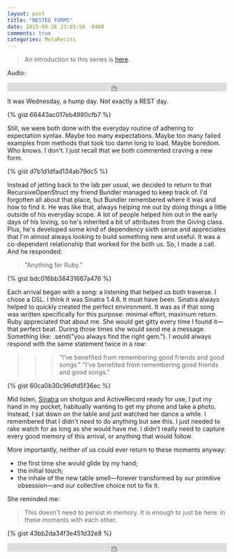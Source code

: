```yaml
---
layout: post
title: "NESTED FORMS"
date: 2015-08-26 23:01:50 -0400
comments: true
categories: MetaRecits
---
```


> An introduction to this series is [here](http://rolandobrown.github.io/blog/2015/08/26/meta-recits/).

Audio:

<iframe width="100%" height="20" scrolling="no" frameborder="no" src="https://w.soundcloud.com/player/?url=https%3A//api.soundcloud.com/tracks/221084854&amp;color=ff5500&amp;inverse=false&amp;auto_play=false&amp;show_user=true"></iframe>

It was Wednesday, a hump day. Not exactly a REST day.

{% gist 66443ac017eb4980cfb7 %}

Still, we were both done with the everyday routine of adhering to expectation syntax. Maybe too many expectations. Maybe too many failed examples from methods that took too damn long to load. Maybe boredom. Who knows. I don't. I just recall that we both commented craving a new form.

{% gist d7b1d1dfad134ab79dc5 %}

Instead of jetting back to the lab per usual, we decided to return to that RecursiveOpenStruct my friend Bundler managed to keep track of. I'd forgotten all about that place, but Bundler remembered where it was and how to find it. He was like that, always helping me out by doing things a little outside of his everyday scope. A lot of people helped him out in the early days of his loving, so he's inherited a bit of attributes from the Giving class. Plus, he's developed some kind of dependency sixth sense and appreciates that I'm almost always looking to build something new and useful. It was a co-dependent relationship that worked for the both us. So, I made a call. And he responded:

> "Anything for Ruby."

{% gist bdc016bb38431667a476 %}

Each arrival began with a song: a listening that helped us both traverse. I chose a DSL. I think it was Sinatra 1.4.6. It must have been. Sinatra always helped to quickly created the perfect environment. It was as if that song was written specifically for this purpose: minimal effort, maximum return. Ruby appreciated that about me. She would get gitty every time I found it—that perfect beat. During those times she would send me a message. Something like: .send("you always find the right gem."). I would always respond with the same statement twice in a row:

> >> "I've benefited from remembering good friends and good songs."
> >> "I've benefited from remembering good friends and good songs."

{% gist 60ca0b30c96dfd5f36ec %}

Mid listen, [Sinatra](http://www.sinatrarb.com/) on shotgun and ActiveRecord ready for use, I put my hand in my pocket, habitually wanting to get my phone and take a photo. Instead, I sat down on the table and just watched her dance a while. I remembered that I didn't need to do anything but see this. I just needed to rake watch for as long as she would have me. I didn't really need to capture every good memory of this arrival, or anything that would follow.

More importantly, neither of us could ever return to these moments anyway:

- the first time she would glide by my hand;
- the initial touch;
- the inhale of the new table smell—forever transformed by our primitive obsession—and our collective choice not to fix it.

She reminded me:

> This doesn't need to persist in memory. It is enough to just be here: in these moments with each other.

{% gist 43bb2da34f3e451d32e8 %}

<iframe width="100%" height="20" scrolling="no" frameborder="no" src="https://w.soundcloud.com/player/?url=https%3A//api.soundcloud.com/tracks/164655589&amp;color=ff5500&amp;inverse=false&amp;auto_play=false&amp;show_user=true"></iframe>
